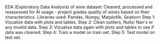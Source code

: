 EDA (Exploratory Data Analysis) of wine dataset:
Cleaned, processed and reassessed for AI usage - project grades quality of wines based on their characteristics.
Libraries used: Pandas, Numpy, Matplotlib, Seaborn
Step 1: Vizualize data with plots and tables.
Step 2: Clean outliers, Nulls/ Nan's or any invalid data.
Step 3: Vizualize data again with plots and tables to see if data was cleaned.
Step 4: Train a model on train set.
Step 5: Test model on test set.
